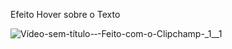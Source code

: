 Efeito Hover sobre o Texto


![Vídeo-sem-título-‐-Feito-com-o-Clipchamp-_1__1](https://github.com/Crazyez01/EfeitoHover/assets/97403345/6a0511a8-3bce-40c2-8a43-d4dd24fa4805)

